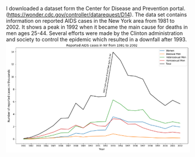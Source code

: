 I downloaded a dataset form the Center for Disease and Prevention portal. (https://wonder.cdc.gov/controller/datarequest/D14). The data set contains information on reported AIDS cases in the New York area from 1981 to 2002.
It shows a peak in 1992 when it became the main cause for deaths in men ages 25-44. Several efforts were made by the Clinton administration and society to control the epidemic which resulted in a downfall after 1993.
![Alt text](aids.png)
